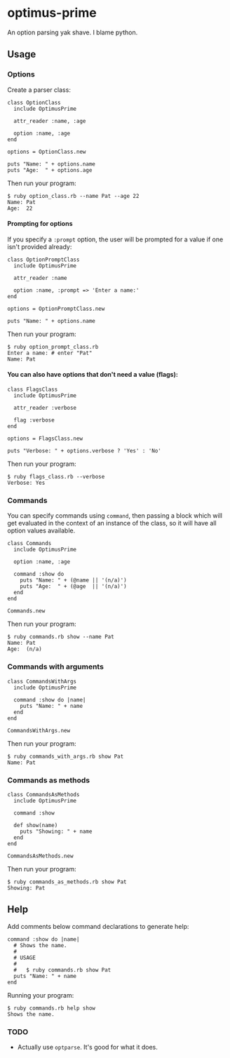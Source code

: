 # optimus-prime

An option parsing yak shave. I blame python.

## Usage

### Options

Create a parser class:

    class OptionClass
      include OptimusPrime

      attr_reader :name, :age

      option :name, :age
    end

    options = OptionClass.new

    puts "Name: " + options.name
    puts "Age:  " + options.age

Then run your program:

    $ ruby option_class.rb --name Pat --age 22
    Name: Pat
    Age:  22

#### Prompting for options

If you specify a `:prompt` option, the user will be prompted for
a value if one isn't provided already:

    class OptionPromptClass
      include OptimusPrime

      attr_reader :name

      option :name, :prompt => 'Enter a name:'
    end

    options = OptionPromptClass.new

    puts "Name: " + options.name

Then run your program:

    $ ruby option_prompt_class.rb
    Enter a name: # enter "Pat"
    Name: Pat

#### You can also have options that don't need a value (flags):

    class FlagsClass
      include OptimusPrime

      attr_reader :verbose

      flag :verbose
    end

    options = FlagsClass.new

    puts "Verbose: " + options.verbose ? 'Yes' : 'No'

Then run your program:

    $ ruby flags_class.rb --verbose
    Verbose: Yes

### Commands

You can specify commands using `command`, then passing a block
which will get evaluated in the context of an instance of the class,
so it will have all option values available.

    class Commands
      include OptimusPrime

      option :name, :age

      command :show do
        puts "Name: " + (@name || '(n/a)')
        puts "Age:  " + (@age  || '(n/a)')
      end
    end

    Commands.new

Then run your program:

    $ ruby commands.rb show --name Pat
    Name: Pat
    Age:  (n/a)

### Commands with arguments

    class CommandsWithArgs
      include OptimusPrime

      command :show do |name|
        puts "Name: " + name
      end
    end

    CommandsWithArgs.new

Then run your program:

    $ ruby commands_with_args.rb show Pat
    Name: Pat

### Commands as methods

    class CommandsAsMethods
      include OptimusPrime

      command :show

      def show(name)
        puts "Showing: " + name
      end
    end

    CommandsAsMethods.new

Then run your program:

    $ ruby commands_as_methods.rb show Pat
    Showing: Pat

## Help

Add comments below command declarations to generate help:

    command :show do |name|
      # Shows the name.
      #
      # USAGE
      #
      #   $ ruby commands.rb show Pat
      puts "Name: " + name
    end

Running your program:

    $ ruby commands.rb help show
    Shows the name.

### TODO

* Actually use `optparse`. It's good for what it does.
